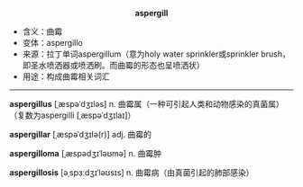 
**<center>aspergill</center>**

- <span class="definition">含义：曲霉</span>
- <span class="definition">变体：aspergillo</span>
- <span class="definition">来源：拉丁单词aspergillum（意为holy water sprinkler或sprinkler brush，即圣水喷洒器或喷洒刷。而曲霉的形态也呈喷洒状）</span>
- <span class="definition">用途：构成曲霉相关词汇</span>

---

<span class="vocabulary">**aspergillus**</span> [ˌæspəˈdʒɪləs] n. 曲霉属（一种可引起人类和动物感染的真菌属）（复数为aspergilli [ˌæspəˈdʒɪlaɪ]）

<span class="vocabulary">**aspergillar**</span> [ˌæspəˈdʒɪlə(r)] adj. 曲霉的  

<span class="vocabulary">**aspergilloma**</span> [ˌæspədʒɪˈləʊmə] n. 曲霉肿  

<span class="vocabulary">**aspergillosis**</span> [əˌspɜːdʒɪˈləʊsɪs] n. 曲霉病（由真菌引起的肺部感染）

